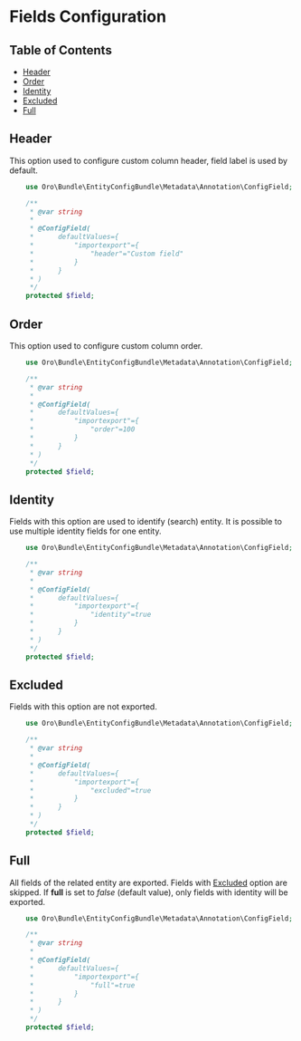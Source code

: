 Fields Configuration
====================

Table of Contents
-----------------
 - [Header](#header)
 - [Order](#order)
 - [Identity](#identity)
 - [Excluded](#excluded)
 - [Full](#full)


Header
------

This option used to configure custom column header, field label is used by default.

```php
    use Oro\Bundle\EntityConfigBundle\Metadata\Annotation\ConfigField;

    /**
     * @var string
     *
     * @ConfigField(
     *      defaultValues={
     *          "importexport"={
     *              "header"="Custom field"
     *          }
     *      }
     * )
     */
    protected $field;

```


Order
-----

This option used to configure custom column order.

```php
    use Oro\Bundle\EntityConfigBundle\Metadata\Annotation\ConfigField;

    /**
     * @var string
     *
     * @ConfigField(
     *      defaultValues={
     *          "importexport"={
     *              "order"=100
     *          }
     *      }
     * )
     */
    protected $field;

```


Identity
--------

Fields with this option are used to identify (search) entity. It is possible to use multiple identity fields for one
entity.

```php
    use Oro\Bundle\EntityConfigBundle\Metadata\Annotation\ConfigField;

    /**
     * @var string
     *
     * @ConfigField(
     *      defaultValues={
     *          "importexport"={
     *              "identity"=true
     *          }
     *      }
     * )
     */
    protected $field;

```


Excluded
--------

Fields with this option are not exported.

```php
    use Oro\Bundle\EntityConfigBundle\Metadata\Annotation\ConfigField;

    /**
     * @var string
     *
     * @ConfigField(
     *      defaultValues={
     *          "importexport"={
     *              "excluded"=true
     *          }
     *      }
     * )
     */
    protected $field;

```


Full
----

All fields of the related entity are exported. Fields with [Excluded](#excluded) option are skipped.
If **full** is set to *false* (default value), only fields with identity will be exported. 

```php
    use Oro\Bundle\EntityConfigBundle\Metadata\Annotation\ConfigField;

    /**
     * @var string
     *
     * @ConfigField(
     *      defaultValues={
     *          "importexport"={
     *              "full"=true
     *          }
     *      }
     * )
     */
    protected $field;

```
